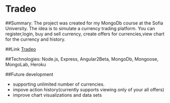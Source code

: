 # Tradeo

##Summary: 
The project  was created for my MongoDb course at the Sofia University.
The idea is to simulate a currency trading platform. You can register,login, buy and sell 
currency, create offers for currencies,view chart for the currency and history.

##Link
[Tradeo](http://tradeo.herokuapp.com)

##Technologies:
Node.js, Express, Angular2Beta, MongoDb, Mongoose, MongoLab, Heroku

##Future development
* supporting unlimited number of currencies.
* impove action history(currently supports viewing only of your all offers)
* improve chart visualizations and data sets
